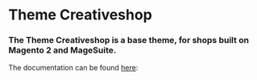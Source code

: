 # Theme Creativeshop
### The Theme Creativeshop is a base theme, for shops built on Magento 2 and MageSuite.
The documentation can be found [here](https://creativestyle.atlassian.net/wiki/spaces/MGSDEV/pages/2297266194/Theme+Creativeshop):